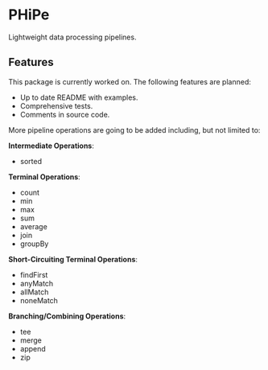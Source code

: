 # PHiPe
Lightweight data processing pipelines.

## Features
This package is currently worked on. The following features are planned:

- Up to date README with examples.
- Comprehensive tests.
- Comments in source code.

More pipeline operations are going to be added including, but not limited to:

**Intermediate Operations**:
- sorted

**Terminal Operations**:
- count
- min
- max
- sum
- average
- join
- groupBy

**Short-Circuiting Terminal Operations**:
- findFirst
- anyMatch
- allMatch
- noneMatch

**Branching/Combining Operations**:
- tee
- merge
- append
- zip